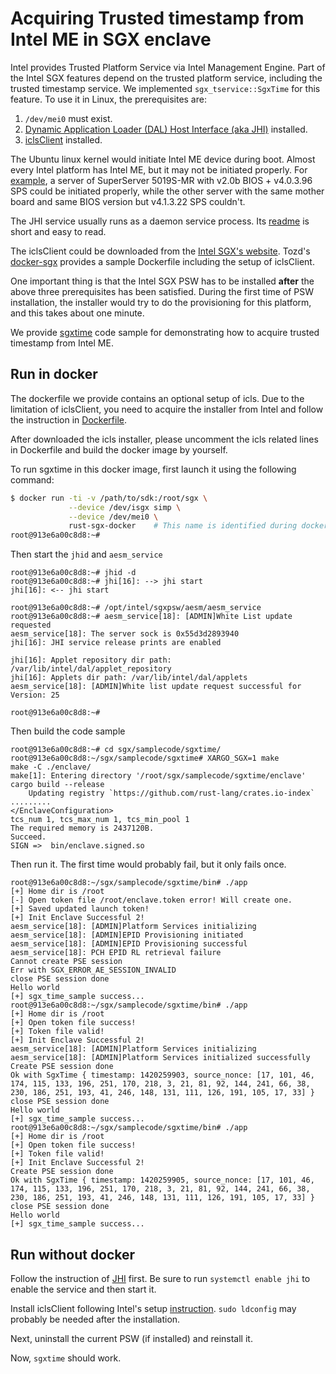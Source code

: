 # Acquiring Trusted timestamp from Intel ME in SGX enclave

Intel provides Trusted Platform Service via Intel Management Engine. Part of the Intel SGX features depend on the trusted platform service, including the trusted timestamp service. We implemented `sgx_tservice::SgxTime` for this feature. To use it in Linux, the prerequisites are:
1. `/dev/mei0` must exist.
2. [Dynamic Application Loader (DAL) Host Interface (aka JHI)](https://github.com/intel/dynamic-application-loader-host-interface) installed.
3. [iclsClient](https://software.intel.com/en-us/sgx-sdk/download) installed.

The Ubuntu linux kernel would initiate Intel ME device during boot. Almost every Intel platform has Intel ME, but it may not be initiated properly. For [example](https://github.com/ayeks/SGX-hardware/issues/24), a server of SuperServer 5019S-MR with v2.0b BIOS + v4.0.3.96 SPS could be initiated properly, while the other server with the same mother board and same BIOS version but v4.1.3.22 SPS couldn't.

The JHI service usually runs as a daemon service process. Its [readme](https://github.com/intel/dynamic-application-loader-host-interface/blob/master/readme.md) is short and easy to read.

The iclsClient could be downloaded from the [Intel SGX's website](https://software.intel.com/en-us/sgx-sdk/download). Tozd's [docker-sgx](https://github.com/tozd/docker-sgx) provides a sample Dockerfile including the setup of iclsClient.

One important thing is that the Intel SGX PSW has to be installed **after** the above three prerequisites has been satisfied. During the first time of PSW installation, the installer would try to do the provisioning for this platform, and this takes about one minute.

We provide [sgxtime](../samplecode/sgxtime) code sample for demonstrating how to acquire trusted timestamp from Intel ME.

## Run in docker

The dockerfile we provide contains an optional setup of icls. Due to the limitation of iclsClient, you need to acquire the installer from Intel and follow the instruction in [Dockerfile](../docker/Dockerfile).

After downloaded the icls installer, please uncomment the icls related lines in Dockerfile and build the docker image by yourself.

To run sgxtime in this docker image, first launch it using the following command:

```bash
$ docker run -ti -v /path/to/sdk:/root/sgx \
             --device /dev/isgx simp \
             --device /dev/mei0 \
             rust-sgx-docker    # This name is identified during docker build
root@913e6a00c8d8:~#
```

Then start the `jhid` and `aesm_service`

```
root@913e6a00c8d8:~# jhid -d
root@913e6a00c8d8:~# jhi[16]: --> jhi start
jhi[16]: <-- jhi start

root@913e6a00c8d8:~# /opt/intel/sgxpsw/aesm/aesm_service
root@913e6a00c8d8:~# aesm_service[18]: [ADMIN]White List update requested
aesm_service[18]: The server sock is 0x55d3d2893940
jhi[16]: JHI service release prints are enabled

jhi[16]: Applet repository dir path: /var/lib/intel/dal/applet_repository
jhi[16]: Applets dir path: /var/lib/intel/dal/applets
aesm_service[18]: [ADMIN]White list update request successful for Version: 25

root@913e6a00c8d8:~#
```

Then build the code sample

```
root@913e6a00c8d8:~# cd sgx/samplecode/sgxtime/
root@913e6a00c8d8:~/sgx/samplecode/sgxtime# XARGO_SGX=1 make
make -C ./enclave/
make[1]: Entering directory '/root/sgx/samplecode/sgxtime/enclave'
cargo build --release
    Updating registry `https://github.com/rust-lang/crates.io-index`
.........
</EnclaveConfiguration>
tcs_num 1, tcs_max_num 1, tcs_min_pool 1
The required memory is 2437120B.
Succeed.
SIGN =>  bin/enclave.signed.so
```

Then run it. The first time would probably fail, but it only fails once.

```
root@913e6a00c8d8:~/sgx/samplecode/sgxtime/bin# ./app
[+] Home dir is /root
[-] Open token file /root/enclave.token error! Will create one.
[+] Saved updated launch token!
[+] Init Enclave Successful 2!
aesm_service[18]: [ADMIN]Platform Services initializing
aesm_service[18]: [ADMIN]EPID Provisioning initiated
aesm_service[18]: [ADMIN]EPID Provisioning successful
aesm_service[18]: PCH EPID RL retrieval failure
Cannot create PSE session
Err with SGX_ERROR_AE_SESSION_INVALID
close PSE session done
Hello world
[+] sgx_time_sample success...
root@913e6a00c8d8:~/sgx/samplecode/sgxtime/bin# ./app
[+] Home dir is /root
[+] Open token file success!
[+] Token file valid!
[+] Init Enclave Successful 2!
aesm_service[18]: [ADMIN]Platform Services initializing
aesm_service[18]: [ADMIN]Platform Services initialized successfully
Create PSE session done
Ok with SgxTime { timestamp: 1420259903, source_nonce: [17, 101, 46, 174, 115, 133, 196, 251, 170, 218, 3, 21, 81, 92, 144, 241, 66, 38, 230, 186, 251, 193, 41, 246, 148, 131, 111, 126, 191, 105, 17, 33] }
close PSE session done
Hello world
[+] sgx_time_sample success...
root@913e6a00c8d8:~/sgx/samplecode/sgxtime/bin# ./app
[+] Home dir is /root
[+] Open token file success!
[+] Token file valid!
[+] Init Enclave Successful 2!
Create PSE session done
Ok with SgxTime { timestamp: 1420259905, source_nonce: [17, 101, 46, 174, 115, 133, 196, 251, 170, 218, 3, 21, 81, 92, 144, 241, 66, 38, 230, 186, 251, 193, 41, 246, 148, 131, 111, 126, 191, 105, 17, 33] }
close PSE session done
Hello world
[+] sgx_time_sample success...
```

## Run without docker

Follow the instruction of [JHI](https://github.com/intel/dynamic-application-loader-host-interface) first. Be sure to run `systemctl enable jhi` to enable the service and then start it.

Install iclsClient following Intel's setup [instruction](https://download.01.org/intel-sgx/linux-2.0/docs/Intel_SGX_Installation_Guide_Linux_2.0_Open_Source.pdf). `sudo ldconfig` may probably be needed after the installation.

Next, uninstall the current PSW (if installed) and reinstall it.

Now, `sgxtime` should work.

